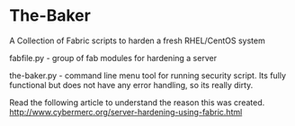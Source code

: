 The-Baker
======

A Collection of Fabric scripts to harden a fresh RHEL/CentOS system

fabfile.py   - group of fab modules for hardening a server

the-baker.py - command line menu tool for running security script. Its fully functional
but does not have any error handling, so its really dirty.

Read the following article to understand the reason this was created. 
http://www.cybermerc.org/server-hardening-using-fabric.html
